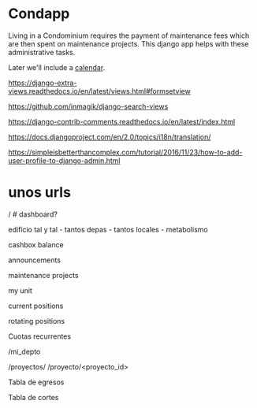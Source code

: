 # Condapp

Living in a Condominium requires the payment of maintenance fees which
are then spent on maintenance projects. This django app helps with
these administrative tasks.

Later we'll include a [calendar](https://github.com/llazzaro/django-scheduler).

https://django-extra-views.readthedocs.io/en/latest/views.html#formsetview

https://github.com/inmagik/django-search-views

https://django-contrib-comments.readthedocs.io/en/latest/index.html

https://docs.djangoproject.com/en/2.0/topics/i18n/translation/

https://simpleisbetterthancomplex.com/tutorial/2016/11/23/how-to-add-user-profile-to-django-admin.html

# unos urls

/ # dashboard? 

   edificio tal y tal
     - tantos depas
     - tantos locales
	 - metabolismo

   cashbox balance
   
   announcements
   
   maintenance projects
   
   my unit
   
   current positions


rotating positions

Cuotas recurrentes

/mi_depto

/proyectos/
/proyecto/<proyecto_id>


Tabla de egresos

Tabla de cortes
